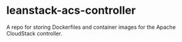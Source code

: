 # leanstack-acs-controller
A repo for storing Dockerfiles and container images for the Apache CloudStack controller.
